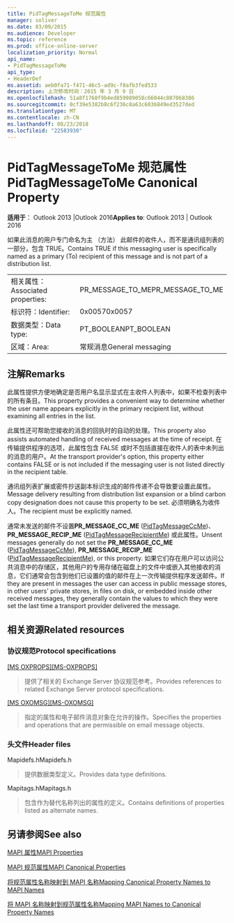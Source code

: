 ```yaml
---
title: PidTagMessageToMe 规范属性
manager: soliver
ms.date: 03/09/2015
ms.audience: Developer
ms.topic: reference
ms.prod: office-online-server
localization_priority: Normal
api_name:
- PidTagMessageToMe
api_type:
- HeaderDef
ms.assetid: aeb0fa71-f471-46c5-ad9c-f8afb3fed533
description: 上次修改时间：2015 年 3 月 9 日
ms.openlocfilehash: 51a8f1768f9b4ed859989058c66044c807068386
ms.sourcegitcommit: 0cf39e5382b8c6f236c8a63c6036849ed3527ded
ms.translationtype: MT
ms.contentlocale: zh-CN
ms.lasthandoff: 08/23/2018
ms.locfileid: "22583930"
---
```

# <a name="pidtagmessagetome-canonical-property"></a><span data-ttu-id="99ca1-103">PidTagMessageToMe 规范属性</span><span class="sxs-lookup"><span data-stu-id="99ca1-103">PidTagMessageToMe Canonical Property</span></span>

  
  
<span data-ttu-id="99ca1-104">**适用于**： Outlook 2013 |Outlook 2016</span><span class="sxs-lookup"><span data-stu-id="99ca1-104">**Applies to**: Outlook 2013 | Outlook 2016</span></span> 
  
<span data-ttu-id="99ca1-105">如果此消息的用户专门命名为主 （方法） 此邮件的收件人，而不是通讯组列表的一部分，包含 TRUE。</span><span class="sxs-lookup"><span data-stu-id="99ca1-105">Contains TRUE if this messaging user is specifically named as a primary (To) recipient of this message and is not part of a distribution list.</span></span> 
  
|||
|:-----|:-----|
|<span data-ttu-id="99ca1-106">相关属性：</span><span class="sxs-lookup"><span data-stu-id="99ca1-106">Associated properties:</span></span>  <br/> |<span data-ttu-id="99ca1-107">PR_MESSAGE_TO_ME</span><span class="sxs-lookup"><span data-stu-id="99ca1-107">PR_MESSAGE_TO_ME</span></span>  <br/> |
|<span data-ttu-id="99ca1-108">标识符：</span><span class="sxs-lookup"><span data-stu-id="99ca1-108">Identifier:</span></span>  <br/> |<span data-ttu-id="99ca1-109">0x0057</span><span class="sxs-lookup"><span data-stu-id="99ca1-109">0x0057</span></span>  <br/> |
|<span data-ttu-id="99ca1-110">数据类型：</span><span class="sxs-lookup"><span data-stu-id="99ca1-110">Data type:</span></span>  <br/> |<span data-ttu-id="99ca1-111">PT_BOOLEAN</span><span class="sxs-lookup"><span data-stu-id="99ca1-111">PT_BOOLEAN</span></span>  <br/> |
|<span data-ttu-id="99ca1-112">区域：</span><span class="sxs-lookup"><span data-stu-id="99ca1-112">Area:</span></span>  <br/> |<span data-ttu-id="99ca1-113">常规消息</span><span class="sxs-lookup"><span data-stu-id="99ca1-113">General messaging</span></span>  <br/> |
   
## <a name="remarks"></a><span data-ttu-id="99ca1-114">注解</span><span class="sxs-lookup"><span data-stu-id="99ca1-114">Remarks</span></span>

<span data-ttu-id="99ca1-115">此属性提供方便地确定是否用户名显示显式在主收件人列表中，如果不检查列表中的所有条目。</span><span class="sxs-lookup"><span data-stu-id="99ca1-115">This property provides a convenient way to determine whether the user name appears explicitly in the primary recipient list, without examining all entries in the list.</span></span> 
  
<span data-ttu-id="99ca1-116">此属性还可帮助您接收的消息的回执时的自动的处理。</span><span class="sxs-lookup"><span data-stu-id="99ca1-116">This property also assists automated handling of received messages at the time of receipt.</span></span> <span data-ttu-id="99ca1-117">在传输提供程序的选项，此属性包含 FALSE 或时不包括直接在收件人的表中未列出的消息的用户。</span><span class="sxs-lookup"><span data-stu-id="99ca1-117">At the transport provider's option, this property either contains FALSE or is not included if the messaging user is not listed directly in the recipient table.</span></span> 
  
<span data-ttu-id="99ca1-118">通讯组列表扩展或密件抄送副本标识生成的邮件传递不会导致要设置此属性。</span><span class="sxs-lookup"><span data-stu-id="99ca1-118">Message delivery resulting from distribution list expansion or a blind carbon copy designation does not cause this property to be set.</span></span> <span data-ttu-id="99ca1-119">必须明确名为收件人。</span><span class="sxs-lookup"><span data-stu-id="99ca1-119">The recipient must be explicitly named.</span></span> 
  
<span data-ttu-id="99ca1-120">通常未发送的邮件不设置**PR_MESSAGE_CC_ME** ([PidTagMessageCcMe](pidtagmessageccme-canonical-property.md))、 **PR_MESSAGE_RECIP_ME** ([PidTagMessageRecipientMe](pidtagmessagerecipientme-canonical-property.md)) 或此属性。</span><span class="sxs-lookup"><span data-stu-id="99ca1-120">Unsent messages generally do not set the **PR_MESSAGE_CC_ME** ([PidTagMessageCcMe](pidtagmessageccme-canonical-property.md)), **PR_MESSAGE_RECIP_ME** ([PidTagMessageRecipientMe](pidtagmessagerecipientme-canonical-property.md)), or this property.</span></span> <span data-ttu-id="99ca1-121">如果它们存在用户可以访问公共消息中的存储区，其他用户的专用存储在磁盘上的文件中或嵌入其他接收的消息，它们通常会包含到他们已设置的值的邮件在上一次传输提供程序发送邮件。</span><span class="sxs-lookup"><span data-stu-id="99ca1-121">If they are present in messages the user can access in public message stores, in other users' private stores, in files on disk, or embedded inside other received messages, they generally contain the values to which they were set the last time a transport provider delivered the message.</span></span> 
  
## <a name="related-resources"></a><span data-ttu-id="99ca1-122">相关资源</span><span class="sxs-lookup"><span data-stu-id="99ca1-122">Related resources</span></span>

### <a name="protocol-specifications"></a><span data-ttu-id="99ca1-123">协议规范</span><span class="sxs-lookup"><span data-stu-id="99ca1-123">Protocol specifications</span></span>

<span data-ttu-id="99ca1-124">[[MS OXPROPS]](http://msdn.microsoft.com/library/f6ab1613-aefe-447d-a49c-18217230b148%28Office.15%29.aspx)</span><span class="sxs-lookup"><span data-stu-id="99ca1-124">[[MS-OXPROPS]](http://msdn.microsoft.com/library/f6ab1613-aefe-447d-a49c-18217230b148%28Office.15%29.aspx)</span></span>
  
> <span data-ttu-id="99ca1-125">提供了相关的 Exchange Server 协议规范参考。</span><span class="sxs-lookup"><span data-stu-id="99ca1-125">Provides references to related Exchange Server protocol specifications.</span></span>
    
<span data-ttu-id="99ca1-126">[[MS OXOMSG]](http://msdn.microsoft.com/library/daa9120f-f325-4afb-a738-28f91049ab3c%28Office.15%29.aspx)</span><span class="sxs-lookup"><span data-stu-id="99ca1-126">[[MS-OXOMSG]](http://msdn.microsoft.com/library/daa9120f-f325-4afb-a738-28f91049ab3c%28Office.15%29.aspx)</span></span>
  
> <span data-ttu-id="99ca1-127">指定的属性和电子邮件消息对象在允许的操作。</span><span class="sxs-lookup"><span data-stu-id="99ca1-127">Specifies the properties and operations that are permissible on email message objects.</span></span>
    
### <a name="header-files"></a><span data-ttu-id="99ca1-128">头文件</span><span class="sxs-lookup"><span data-stu-id="99ca1-128">Header files</span></span>

<span data-ttu-id="99ca1-129">Mapidefs.h</span><span class="sxs-lookup"><span data-stu-id="99ca1-129">Mapidefs.h</span></span>
  
> <span data-ttu-id="99ca1-130">提供数据类型定义。</span><span class="sxs-lookup"><span data-stu-id="99ca1-130">Provides data type definitions.</span></span>
    
<span data-ttu-id="99ca1-131">Mapitags.h</span><span class="sxs-lookup"><span data-stu-id="99ca1-131">Mapitags.h</span></span>
  
> <span data-ttu-id="99ca1-132">包含作为替代名称列出的属性的定义。</span><span class="sxs-lookup"><span data-stu-id="99ca1-132">Contains definitions of properties listed as alternate names.</span></span>
    
## <a name="see-also"></a><span data-ttu-id="99ca1-133">另请参阅</span><span class="sxs-lookup"><span data-stu-id="99ca1-133">See also</span></span>



[<span data-ttu-id="99ca1-134">MAPI 属性</span><span class="sxs-lookup"><span data-stu-id="99ca1-134">MAPI Properties</span></span>](mapi-properties.md)
  
[<span data-ttu-id="99ca1-135">MAPI 规范属性</span><span class="sxs-lookup"><span data-stu-id="99ca1-135">MAPI Canonical Properties</span></span>](mapi-canonical-properties.md)
  
[<span data-ttu-id="99ca1-136">将规范属性名称映射到 MAPI 名称</span><span class="sxs-lookup"><span data-stu-id="99ca1-136">Mapping Canonical Property Names to MAPI Names</span></span>](mapping-canonical-property-names-to-mapi-names.md)
  
[<span data-ttu-id="99ca1-137">将 MAPI 名称映射到规范属性名称</span><span class="sxs-lookup"><span data-stu-id="99ca1-137">Mapping MAPI Names to Canonical Property Names</span></span>](mapping-mapi-names-to-canonical-property-names.md)


